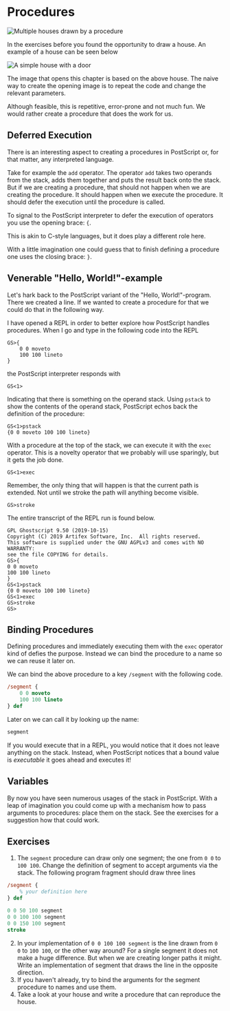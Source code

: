 # Procedures
![Multiple houses drawn by a procedure](../image/generated/houses.n.png)

In the exercises before you found the opportunity to draw a house. An example of a house can be seen below

![A simple house with a door](../image/generated/houses.0.png)

The image that opens this chapter is based on the above house. The naive way to create the opening image is to repeat the code and change the relevant parameters.

Although feasible, this is repetitive, error-prone and not much fun. We would rather create a procedure that does the work for us.

## Deferred Execution
There is an interesting aspect to creating a procedures in PostScript or, for that matter, any interpreted language.

Take for example the `add` operator. The operator `add` takes two operands from the stack, adds them together and puts the result back onto the stack. But if we are creating a procedure, that should not happen when we are creating the procedure. It should happen when we execute the procedure. It should defer the execution until the procedure is called.

To signal to the PostScript interpreter to defer the execution of operators you use the opening brace: `{`.

This is akin to C-style languages, but it does play a different role here.

With a little imagination one could guess that to finish defining a procedure one uses the closing brace: `}`.

## Venerable "Hello, World!"-example
Let's hark back to the PostScript variant of the "Hello, World!"-program. There we created a line. If we wanted to create a procedure for that we could do that in the following way.

I have opened a REPL in order to better explore how PostScript handles procedures. When I go and type in the following code into the REPL

```
GS>{
    0 0 moveto
    100 100 lineto
}
```

the PostScript interpreter responds with

```
GS<1>
```

Indicating that there is something on the operand stack. Using `pstack` to show the contents of the operand stack, PostScript echos back the definition of the procedure:

```
GS<1>pstack
{0 0 moveto 100 100 lineto}
```

With a procedure at the top of the stack, we can execute it with the `exec` operator. This is a novelty operator that we probably will use sparingly, but it gets the job done.

```
GS<1>exec
```

Remember, the only thing that will happen is that the current path is extended. Not until we stroke the path will anything become visible.

```
GS>stroke
```

The entire transcript of the REPL run is found below.

```
GPL Ghostscript 9.50 (2019-10-15)
Copyright (C) 2019 Artifex Software, Inc.  All rights reserved.
This software is supplied under the GNU AGPLv3 and comes with NO WARRANTY:
see the file COPYING for details.
GS>{
0 0 moveto
100 100 lineto
}
GS<1>pstack
{0 0 moveto 100 100 lineto}
GS<1>exec
GS>stroke
GS>
```

## Binding Procedures
Defining procedures and immediately executing them with the `exec` operator kind of defies the purpose. Instead we can bind the procedure to a name so we can reuse it later on.

We can bind the above procedure to a key `/segment` with the following code.

```ps
/segment {
    0 0 moveto
    100 100 lineto
} def
```

Later on we can call it by looking up the name:

```ps
segment
```

If you would execute that in a REPL, you would notice that it does not leave anything on the stack. Instead, when PostScript notices that a bound value is _executable_ it goes ahead and executes it!

## Variables
By now you have seen numerous usages of the stack in PostScript. With a leap of imagination you could come up with a mechanism how to pass arguments to procedures: place them on the stack. See the exercises for a suggestion how that could work.


## Exercises
1. The `segment` procedure can draw only one segment; the one from `0 0` to `100 100`. Change the definition of segment to accept arguments via the stack. The following program fragment should draw three lines

```ps
/segment {
    % your definition here
} def

0 0 50 100 segment
0 0 100 100 segment
0 0 150 100 segment
stroke
```

2. In your implementation of `0 0 100 100 segment` is the line drawn from `0 0` to `100 100`, or the other way around? For a single segment it does not make a huge difference. But when we are creating longer paths it might. Write an implementation of segment that draws the line in the opposite direction.
3. If you haven't already, try to bind the arguments for the segment procedure to names and use them.
4. Take a look at your house and write a procedure that can reproduce the house.
